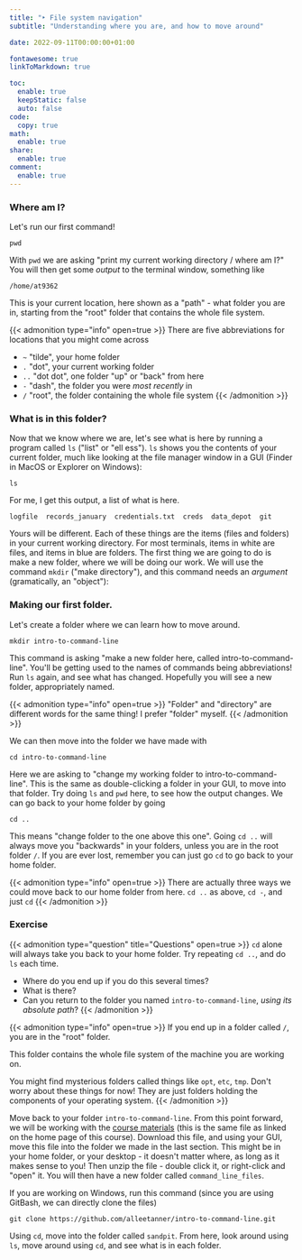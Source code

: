 ```yaml
---
title: "‣ File system navigation"
subtitle: "Understanding where you are, and how to move around"

date: 2022-09-11T00:00:00+01:00

fontawesome: true
linkToMarkdown: true

toc:
  enable: true
  keepStatic: false
  auto: false
code:
  copy: true
math:
  enable: true
share:
  enable: true
comment:
  enable: true
---
```


### Where am I?
Let's run our first command!

```
pwd
```

With `pwd` we are asking "print my current working directory / where am I?" You will then get some *output* to the terminal window, something like

```
/home/at9362
```

This is your current location, here shown as a "path" - what folder you are in, starting from the "root" folder that contains the whole file system.

{{< admonition type="info" open=true >}}
There are five abbreviations for locations that you might come across
- `~` "tilde", your home folder
- `.` "dot", your current working folder
- `..` "dot dot", one folder "up" or "back" from here
- `-` "dash", the folder you were *most* *recently* in
- `/` "root", the folder containing the whole file system
{{< /admonition >}}

### What is in this folder?

Now that we know where we are, let's see what is here by running a program called `ls` ("list" or "ell ess"). `ls` shows you the contents of your current folder, much like looking at the file manager window in a GUI (Finder in MacOS or Explorer on Windows):

```
ls
```

For me, I get this output, a list of what is here.

```
logfile  records_january  credentials.txt  creds  data_depot  git
```

Yours will be different. Each of these things are the items (files and folders) in your current working directory. For most terminals, items in white are files, and items in blue are folders. The first thing we are going to do is make a new folder, where we will be doing our work. We will use the command `mkdir` ("make directory"), and this command needs an *argument* (gramatically, an "object"):

### Making our first folder.

Let's create a folder where we can learn how to move around.

```
mkdir intro-to-command-line
```

This command is asking "make a new folder here, called intro-to-command-line". You'll be getting used to the names of commands being abbreviations! Run `ls` again, and see what has changed. Hopefully you will see a new folder, appropriately named.

{{< admonition type="info" open=true >}}
"Folder" and "directory" are different words for the same thing! I prefer "folder" myself.
{{< /admonition >}}

We can then move into the folder we have made with

```
cd intro-to-command-line
```

Here we are asking to "change my working folder to intro-to-command-line". This is the same as double-clicking a folder in your GUI, to move into that folder. Try doing `ls` and `pwd` here, to see how the output changes. We can go back to your home folder by going

```
cd ..
```

This means "change folder to the one above this one". Going `cd ..` will always move you "backwards" in your folders, unless you are in the root folder `/`. If you are ever lost, remember you can just go `cd` to go back to your home folder.

{{< admonition type="info" open=true >}}
There are actually three ways we could move back to our home folder from here.
`cd ..` as above,
`cd -`, and just
`cd`
{{< /admonition >}}

### Exercise
{{< admonition type="question" title="Questions" open=true >}}
`cd` alone will always take you back to your home folder. Try repeating `cd ..`, and do `ls` each time.
- Where do you end up if you do this several times?
- What is there?
- Can you return to the folder you named `intro-to-command-line`, *using its absolute path*?
{{< /admonition >}}

{{< admonition type="info" open=true >}}
If you end up in a folder called `/`, you are in the "root" folder.

This folder contains the whole file system of the machine you are working on.

You might find mysterious folders called things like `opt`, `etc`, `tmp`. Don't worry about these things for now! They are just folders holding the components of your operating system.
{{< /admonition >}}

Move back to your folder `intro-to-command-line`. From this point forward, we will be working with the [course materials](https://github.com/alleetanner/intro-to-command-line/raw/master/command-line-files.zip) (this is the same file as linked on the home page of this course). Download this file, and using your GUI, move this file into the folder we made in the last section. This might be in your home folder, or your desktop - it doesn't matter where, as long as it makes sense to you! Then unzip the file - double click it, or right-click and "open" it. You will then have a new folder called `command_line_files`.

If you are working on Windows, run this command (since you are using GitBash, we can directly clone the files)
```
git clone https://github.com/alleetanner/intro-to-command-line.git
```

Using `cd`, move into the folder called `sandpit`. From here, look around using `ls`, move around using `cd`, and see what is in each folder.
